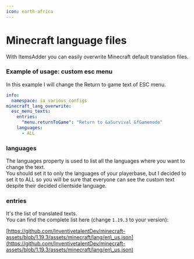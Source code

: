 ```yaml
---
icon: earth-africa
---
```


# Minecraft language files

With ItemsAdder you can easily overwrite Minecraft default translation files.

### Example of usage: custom esc menu

In this example I will change the Return to game text of ESC menu.

```yaml
info:
  namespace: ia_various_configs
minecraft_lang_overwrite:
  esc_menu_texts:
    entries:
      "menu.returnToGame": "Return to &aSurvival &fGamemode"
    languages:
      - ALL
```

### languages

The languages property is used to list all the languages where you want to change the text.\
You should set it to only the languages of your playerbase, but I decided to set it to ALL so you will be sure that everyone can see the custom text despite their decided clientside language.

### entries

It's the list of translated texts. \
You can find the complete list here (change `1.19.3` to your version):

[https://github.com/InventivetalentDev/minecraft-assets/blob/1.19.3/assets/minecraft/lang/en\_us.json](https://github.com/InventivetalentDev/minecraft-assets/blob/1.19.3/assets/minecraft/lang/en\_us.json)
